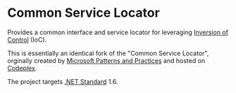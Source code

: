 # Common Service Locator

Provides a common interface and service locator for leveraging [Inversion of Control](https://en.wikipedia.org/wiki/Inversion_of_control) (IoC).

This is essentially an identical fork of the "Common Service Locator", orginally created by [Microsoft Patterns and Practices](https://msdn.microsoft.com/en-us/library/ff921345.aspx) and hosted on [Codeplex](http://commonservicelocator.codeplex.com/).

The project targets [.NET Standard](https://github.com/dotnet/standard) 1.6.